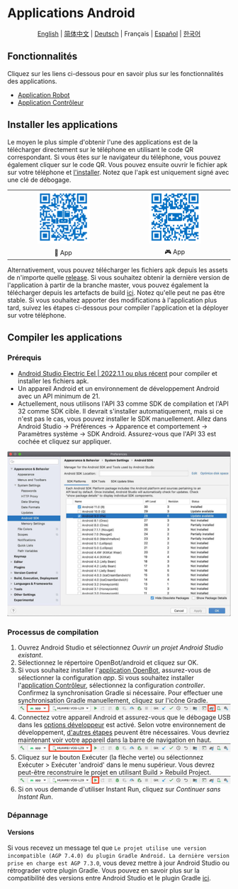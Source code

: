 # Applications Android

<p align="center">
  <a href="README.md">English</a> |
  <a href="README.zh-CN.md">简体中文</a> |
  <a href="README.de-DE.md">Deutsch</a> |
  <span>Français</span> |
  <a href="README.es-ES.md">Español</a> |
  <a href="README.ko-KR.md">한국어</a>
</p>

## Fonctionnalités

Cliquez sur les liens ci-dessous pour en savoir plus sur les fonctionnalités des applications.

- [Application Robot](robot/README.md)
- [Application Contrôleur](controller/README.md)

## Installer les applications

Le moyen le plus simple d'obtenir l'une des applications est de la télécharger directement sur le téléphone en utilisant le code QR correspondant. Si vous êtes sur le navigateur du téléphone, vous pouvez également cliquer sur le code QR. Vous pouvez ensuite ouvrir le fichier apk sur votre téléphone et [l'installer](https://www.lifewire.com/install-apk-on-android-4177185). Notez que l'apk est uniquement signé avec une clé de débogage.

<table style="width:100%;border:none;text-align:center">
  <tr>
    <td>  <a href="https://app.openbot.org/robot" target="_blank">
    <img alt="🤖 App" width="50%" src="../docs/images/robot_app_qr_code.png" />
  </a>
    </td>
    <td>
  <a href="https://app.openbot.org/controller" target="_blank">
    <img alt="🎮 App" width="50%" src="../docs/images/controller_app_qr_code.png" />
  </a>
      </td>
  </tr>
  <tr>
    <td>🤖 App</td>
    <td>🎮 App</td>
  </tr>
</table>

Alternativement, vous pouvez télécharger les fichiers apk depuis les assets de n'importe quelle [release](https://github.com/intel-isl/OpenBot/releases). Si vous souhaitez obtenir la dernière version de l'application à partir de la branche master, vous pouvez également la télécharger depuis les artefacts de build [ici](https://github.com/intel-isl/OpenBot/actions?query=workflow%3A%22Java+CI+with+Gradle%22). Notez qu'elle peut ne pas être stable. Si vous souhaitez apporter des modifications à l'application plus tard, suivez les étapes ci-dessous pour compiler l'application et la déployer sur votre téléphone.

## Compiler les applications

### Prérequis

- [Android Studio Electric Eel | 2022.1.1 ou plus récent](https://developer.android.com/studio/index.html) pour compiler et installer les fichiers apk.
- Un appareil Android et un environnement de développement Android avec un API minimum de 21.
- Actuellement, nous utilisons l'API 33 comme SDK de compilation et l'API 32 comme SDK cible. Il devrait s'installer automatiquement, mais si ce n'est pas le cas, vous pouvez installer le SDK manuellement. Allez dans Android Studio -> Préférences -> Apparence et comportement -> Paramètres système -> SDK Android. Assurez-vous que l'API 33 est cochée et cliquez sur appliquer.

![SDK Android](../docs/images/android_studio_sdk.jpg)

### Processus de compilation

1. Ouvrez Android Studio et sélectionnez *Ouvrir un projet Android Studio existant*.
2. Sélectionnez le répertoire OpenBot/android et cliquez sur OK.
3. Si vous souhaitez installer l'[application OpenBot](app/README.md), assurez-vous de sélectionner la configuration *app*. Si vous souhaitez installer l'[application Contrôleur](controller/README.md), sélectionnez la configuration *controller*. Confirmez la synchronisation Gradle si nécessaire. Pour effectuer une synchronisation Gradle manuellement, cliquez sur l'icône Gradle.
  ![Synchronisation Gradle](../docs/images/android_studio_bar_gradle.jpg)
4. Connectez votre appareil Android et assurez-vous que le débogage USB dans les [options développeur](https://developer.android.com/studio/debug/dev-options) est activé. Selon votre environnement de développement, [d'autres étapes](https://developer.android.com/studio/run/device) peuvent être nécessaires. Vous devriez maintenant voir votre appareil dans la barre de navigation en haut.
  ![Téléphone](../docs/images/android_studio_bar_phone.jpg)
5. Cliquez sur le bouton Exécuter (la flèche verte) ou sélectionnez Exécuter > Exécuter 'android' dans le menu supérieur. Vous devrez peut-être reconstruire le projet en utilisant Build > Rebuild Project.
  ![Exécuter](../docs/images/android_studio_bar_run.jpg)
6. Si on vous demande d'utiliser Instant Run, cliquez sur *Continuer sans Instant Run*.

### Dépannage

#### Versions

Si vous recevez un message tel que `Le projet utilise une version incompatible (AGP 7.4.0) du plugin Gradle Android. La dernière version prise en charge est AGP 7.3.0`, vous devez mettre à jour Android Studio ou rétrograder votre plugin Gradle. Vous pouvez en savoir plus sur la compatibilité des versions entre Android Studio et le plugin Gradle [ici](https://developer.android.com/studio/releases/gradle-plugin#android_gradle_plugin_and_android_studio_compatibility).